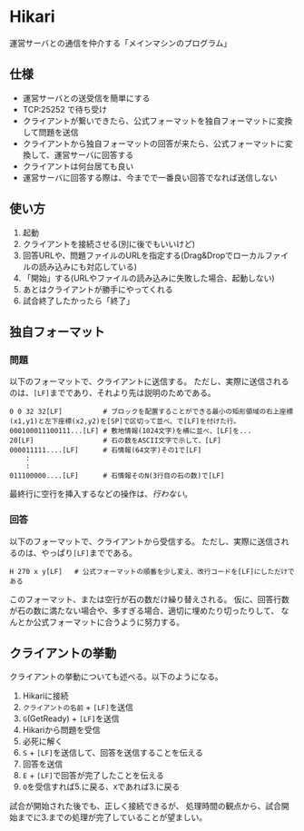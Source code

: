 # Hikari
運営サーバとの通信を仲介する「メインマシンのプログラム」

## 仕様

* 運営サーバとの送受信を簡単にする
* TCP:25252 で待ち受け
* クライアントが繋いできたら、公式フォーマットを独自フォーマットに変換して問題を送信
* クライアントから独自フォーマットの回答が来たら、公式フォーマットに変換して、運営サーバに回答する
* クライアントは何台居ても良い
* 運営サーバに回答する際は、今までで一番良い回答でなれば送信しない

## 使い方

1. 起動
2. クライアントを接続させる(別に後でもいいけど)
3. 回答URLや、問題ファイルのURLを指定する(Drag&Dropでローカルファイルの読み込みにも対応している)
4. 「開始」する(URLやファイルの読み込みに失敗した場合、起動しない)
5. あとはクライアントが勝手にやってくれる
6. 試合終了したかったら「終了」

## 独自フォーマット

### 問題
以下のフォーマットで、クライアントに送信する。
ただし、実際に送信されるのは、`[LF]`までであり、それより先は説明のためである。

    0 0 32 32[LF]          # ブロックを配置することができる最小の矩形領域の右上座標(x1,y1)と左下座標(x2,y2)を[SP]で区切って並べ、で[LF]を付けた行。
    000100011100111...[LF] # 敷地情報(1024文字)を横に並べ、[LF]を...
    20[LF]                 # 石の数をASCII文字で示して、[LF]
    000011111....[LF]      # 石情報(64文字)その1で[LF]
        :
        :
    011100000....[LF]      # 石情報そのN(3行目の石の数)で[LF]

最終行に空行を挿入するなどの操作は、*行わない*。

### 回答
以下のフォーマットで、クライアントから受信する。
ただし、実際に送信されるのは、やっぱり`[LF]`までである。

    H 270 x y[LF]   # 公式フォーマットの順番を少し変え、改行コードを[LF]にしただけである

このフォーマット、または空行が石の数だけ繰り替えされる。
仮に、回答行数が石の数に満たない場合や、多すぎる場合、適切に埋めたり切ったりして、
なんとか公式フォーマットに合うように努力する。


## クライアントの挙動
クライアントの挙動についても述べる。以下のようになる。

1. Hikariに接続
2. `クライアントの名前` + `[LF]`を送信
3. `G`(GetReady) + `[LF]`を送信
4. Hikariから問題を受信
5. 必死に解く
6. `S` + `[LF]`を送信して、回答を送信することを伝える
7. 回答を送信
8. `E` + `[LF]`で回答が完了したことを伝える
9. `O`を受信すれば5.に戻る、`X`であれば3.に戻る

試合が開始された後でも、正しく接続できるが、
処理時間の観点から、試合開始までに3.までの処理が完了していることが望ましい。
